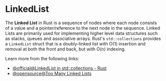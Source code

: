 # LinkedList

The **Linked List** in Rust is a sequence of nodes where each node consists of a value and a pointer/reference to the next node in the sequence. Linked Lists are primarily used for implementing higher level data structures such as stacks, queues and associative arrays. Rust's `std::collections` provides a `LinkedList` struct that is a doubly-linked list with O(1) insertion and removal at both the front and back, but with O(n) indexing.

Learn more from the following links:

- [@official@LinkedList in std::collections - Rust](https://doc.rust-lang.org/std/collections/struct.LinkedList.html)
- [@opensource@Too Many Linked Lists](https://rust-unofficial.github.io/too-many-lists/)
